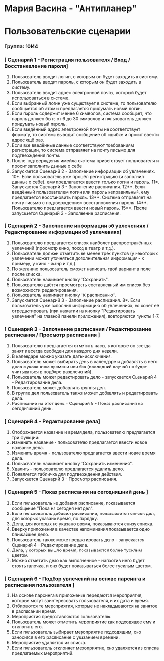 # Мария Васина - "Антипланер"

# Пользовательские сценарии

### Группа: 10И4

### [ Сценарий 1 - Регистрация пользователя / Вход / Восстановление пароля]

1. Пользователь вводит логин, с которым он будет заходить в систему.
2. Пользователь вводит пароль, с которым он будет заходить в систему.
3. Пользователь вводит адрес электронной почты, который будет использоваться в системе.
4. Если выбранный логин уже существует в системе, то пользователю сообщается об этом и предлагается придумать новый логин.
5. Если пароль содержит менее 6 символов, система сообщает, что пароль должен быть от 6 до 30 символов и пользователь должен придумать новый пароль.
6. Если введённый адрес электронной почты не соответствует формату, то система выводит сообщение об ошибке и просит ввести адрес ещё раз.
7. Если все введённые данные соответствуют требованиям регистрации, то система отправляет на почту письмо для подтверждения почты.
8. После подтверждения имейла система приветствует пользователя и просит заполнить данные о себе.
9. Запускается Сценарий 2 - Заполнение информации об увлечениях.
10*. Если пользователь уже прошёл регистрацию (и заполнил данные о себе), ему предлагается ввести только логин и пароль.
11*. Запускается Сценарий 3 - Заполнение расписания.
12**. Если введённый пользователем логин или пароль неправильный, ему предлагается восстановить пароль.
13**. Система отправляет на почту письмо с подтверждением восстановления пароля.
14**. Пользователю предлагается ввести новый пароль. 
15**. После запускается Сценарий 3 - Заполнение расписания.

### [ Сценарий 2 - Заполнение информации об увлечениях / Редактирование информации об увлечениях]

1. Пользователю предлагается список наиболее распространённых увлечений (просмотр кино, поход в театр и т.д.). 
2. Пользователь должен отметить не менее трёх пунктов (у некоторых увлечений может уточняться дополнительная информация - к примеру, у кино - жанр и т.д.). 
3. По желанию пользователь сможет написать свой вариант в поле после списка.
4. Пользователь нажимает кнопку "Сохранить".
5. Пользователю даётся просмотреть составленный им список без возможности редактирования.
6. Пользователь нажимает кнопку "К расписанию".
7. Запускается Сценарий 3 - Заполнение расписания.
8*. Если пользователь уже заполнил информацию об увлечениях, но хочет её отредактировать (при нажатии на кнопку "Редактировать увлечения" 
на главной панели приложения), повторяются пункты 1-7.

### [ Сценарий 3 - Заполнение расписания / Редактирование расписания / Просмотр расписания ]

1. Пользователю предлагается отметить часы, в которые он всегда занят и всегда свободен для каждого дня недели.
2. В календаре можно указать даты-исключения.
3. Пользователь может выбирать день в календаре и добавлять в него дела с указанием времени или без (последний случай не будет учитываться в подборе развлечений).
4. Пользователь может редактировать дело - запускается Сценарий 4 - Редактирование дела.
5. Пользователь может добавлять группы дел.
6. В группе дел пользователь также может добавлять и редактировать дела.
7. Расписание на этот день - Сценарий 5 - Показ расписания на сегодняшний день.

### [ Сценарий 4 - Редактирование дела]

1. Отображается название и время дела, пользователю предлагается три функции:
2. Изменить название - пользователю предлагается ввести новое название дела.
3. Изменить время - пользователю предлагается ввести новое время дела.
4. Пользователь нажимает кнопку "Сохранить изменения".
5. Удалить - пользователю предлагается удалить дело.
6. Появляется табличка для подтверждения действия.
7. Запускается Сценарий 3 - Просмотр расписания.

### [ Сценарий 5 - Показ расписания на сегодняшний день ]

1. Если пользователь не добавил расписание, показывается сообщение "Пока на сегодня нет дел".
2. Если пользователь добавил расписание, показывается список дел, для которых указано время, по порядку.
3. Дела, для которых не указано время, показываются снизу списка.
4. Вверху приложения в качестве напоминания показывается одно ближайшее дело.
5. Пользователь также может редактировать дело - запускается Сценарий 4 - Редактирование дела.
6. Дела, у которых вышло время, показываются более тусклым цветом.
7. Можно отметить дело как выполненное - напротив него будет стоять галочка, и оно будет показываться более тусклым цветом.

### [ Сценарий 6 - Подбор увлечений на основе парсинга и расписания пользователя ]

1. На основе парсинга в приложение передаются мероприятия, которые могут заинтересовать пользователя, и их дата и время.
2. Отбираются те мероприятия, которые не накладываются на занятое в расписании время.
3. Мероприятия предоставляются пользователю.
4. Пользователь может отметить мероприятие как подходящее ему и отклонить его.
5. Если пользователь выбирает мероприятие подходящим, оно заносится в его расписание с указанием времени. 
6. Мероприятие удаляется из списка.
7. Если пользователь отклоняет мероприятие, оно удаляется из списка предлагаемых мероприятий. 
